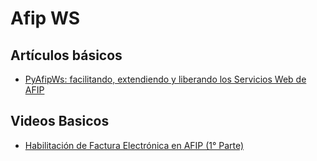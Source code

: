 # Afip WS

## Artículos básicos

- [PyAfipWs: facilitando, extendiendo y liberando los Servicios Web de AFIP](http://www.web2py.com.ar/wiki/default/_page/PyAfipWs)

## Videos Basicos
- [Habilitación de Factura Electrónica en AFIP (1° Parte)](https://www.youtube.com/watch?v=np6zxGb75Jw)

